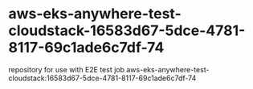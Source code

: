 # aws-eks-anywhere-test-cloudstack-16583d67-5dce-4781-8117-69c1ade6c7df-74
repository for use with E2E test job aws-eks-anywhere-test-cloudstack:16583d67-5dce-4781-8117-69c1ade6c7df-74
